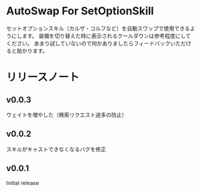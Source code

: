# AutoSwap For SetOptionSkill
セットオプションスキル（カルザ・コルフなど）を自動スワップで使用できるようにします。
装備を切り替えた時に表示されるクールダウンは参考程度にしてください。
あまり試していないので何かありましたらフィードバックいただけると助かります。

# リリースノート
## v0.0.3
ウェイトを増やした（検索リクエスト過多の防止）

## v0.0.2
スキルがキャストできなくなるバグを修正

## v0.0.1
Initial release
